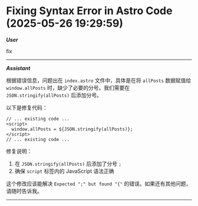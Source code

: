 <!-- Generated by SpecStory -->

# Fixing Syntax Error in Astro Code (2025-05-26 19:29:59)

_**User**_

fix

---

_**Assistant**_

根据错误信息，问题出在 `index.astro` 文件中，具体是在将 `allPosts` 数据赋值给 `window.allPosts` 时，缺少了必要的分号。我们需要在 `JSON.stringify(allPosts)` 后添加分号。

以下是修复代码：

```astro:src/pages/index.astro
// ... existing code ...
<script>
  window.allPosts = ${JSON.stringify(allPosts)};
</script>
// ... existing code ...
```

修复说明：
1. 在 `JSON.stringify(allPosts)` 后添加了分号 `;`
2. 确保 `script` 标签内的 JavaScript 语法正确

这个修改应该能解决 `Expected ";" but found "{"` 的错误。如果还有其他问题，请随时告诉我。

---

